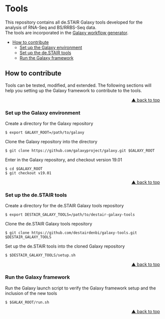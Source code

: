 <div id="top"></div>

# Tools

This repository contains all de.STAIR Galaxy tools developed for the analysis
of RNA-Seq and BS/RRBS-Seq data.  
The tools are incorporated in the [Galaxy workflow generator](https://github.com/destairdenbi/galaxy-workflow-generator).


- [How to contribute](#how-to-contribute)
  - [Set up the Galaxy environment](#set-up-the-galaxy-environment)
  - [Set up the de.STAIR tools](#set-up-the-destair-tools)
  - [Run the Galaxy framework](#run-the-galaxy-framework)


## How to contribute

Tools can be tested, modified, and extended. The following sections will help
you setting up the Galaxy framework to contribute to the tools.
<p align="right"><a href="#top">&#x25B2; back to top</a></p>


### Set up the Galaxy environment

Create a directory for the Galaxy repository
```
$ export GALAXY_ROOT=/path/to/galaxy
```

Clone the Galaxy repository into the directory
```
$ git clone https://github.com/galaxyproject/galaxy.git $GALAXY_ROOT
```

Enter in the Galaxy repository, and checkout version 19.01
```
$ cd $GALAXY_ROOT
$ git checkout v19.01
```
<p align="right"><a href="#top">&#x25B2; back to top</a></p>


### Set up the de.STAIR tools

Create a directory for the de.STAIR Galaxy tools repository
```
$ export DESTAIR_GALAXY_TOOLS=/path/to/destair-galaxy-tools
```

Clone the de.STAIR Galaxy tools repository
```
$ git clone https://github.com/destairdenbi/galaxy-tools.git $DESTAIR_GALAXY_TOOLS
```

Set up the de.STAIR tools into the cloned Galaxy repository
```
$ $DESTAIR_GALAXY_TOOLS/setup.sh
```
<p align="right"><a href="#top">&#x25B2; back to top</a></p>


### Run the Galaxy framework

Run the Galaxy launch script to verify the Galaxy framework setup and the inclusion of the new tools
```
$ $GALAX_ROOT/run.sh
```
<p align="right"><a href="#top">&#x25B2; back to top</a></p>

